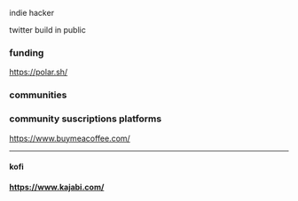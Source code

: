 indie hacker

twitter
build in public

### funding

https://polar.sh/

### communities

### community suscriptions platforms

https://www.buymeacoffee.com/

---

#### kofi

#### https://www.kajabi.com/
